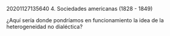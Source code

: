 20201127135640
4\. Sociedades americanas (1828 - 1849)

¿Aquí sería donde pondríamos en funcionamiento la idea de la heterogeneidad no dialéctica?
